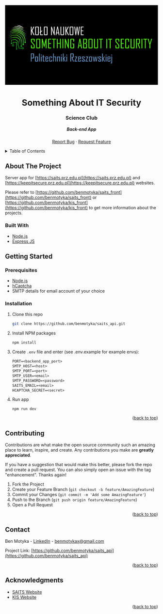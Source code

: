 <a name="readme-top"></a>

<br />
<div align="center">
  <a href="https://github.com/benmotyka/saits_api">
    <img src="readme/banner.png" alt="Banner">
  </a>
  <h1 align="center">Something About IT Security</h1>
  <h3 align="center">Science Club</h3>
  <h5 align="center">Back-end App</h5>
  <p align="center">
    <a href="https://github.com/benmotyka/saits_api/issues">Report Bug</a>
    ·
    <a href="https://github.com/benmotyka/saits_api/issues">Request Feature</a>
  </p>
</div>

<!-- TABLE OF CONTENTS -->
<details>
  <summary>Table of Contents</summary>
  <ol>
    <li>
      <a href="#about-the-project">About The Project</a>
      <ul>
        <li><a href="#built-with">Built With</a></li>
      </ul>
    </li>
    <li>
      <a href="#getting-started">Getting Started</a>
      <ul>
        <li><a href="#prerequisites">Prerequisites</a></li>
        <li><a href="#installation">Installation</a></li>
      </ul>
    </li>
    <li><a href="#contributing">Contributing</a></li>
    <li><a href="#contact">Contact</a></li>
  </ol>
</details>

<!-- ABOUT THE PROJECT -->

## About The Project

Server app for [https://saits.prz.edu.pl](https://saits.prz.edu.pl) and [https://keepitsecure.prz.edu.pl](https://keepitsecure.prz.edu.pl) websites. 

Please refer to [https://github.com/benmotyka/saits_front](https://github.com/benmotyka/saits_front) or [https://github.com/benmotyka/kis_front](https://github.com/benmotyka/kis_front) to get more information about the projects.

### Built With

* [Node.js](https://nodejs.org/)
* [Express JS](https://expressjs.com/)

<!-- GETTING STARTED -->

## Getting Started

### Prerequisites

- [Node.js](https://nodejs.org/en/download/)
- [hCaptcha](https://www.hcaptcha.com/)
- SMTP details for email account of your choice

### Installation

1. Clone this repo
   ```sh
   git clone https://github.com/benmotyka/saits_api.git
   ```
2. Install NPM packages
   ```sh
   npm install
   ```
3. Create `.env` file and enter (see .env.example for example envs):
   ```
   PORT=<backend_app_port>
   SMTP_HOST=<host>
   SMTP_PORT=<port>
   SMTP_USER=<email>
   SMTP_PASSWORD=<password>
   SAITS_EMAIL=<email>
   HCAPTCHA_SECRET=<secret> 
   ```
4. Run app
   ```sh
   npm run dev
   ```
<p align="right">(<a href="#readme-top">back to top</a>)</p>

<!-- CONTRIBUTING -->

## Contributing

Contributions are what make the open source community such an amazing place to learn, inspire, and create. Any contributions you make are **greatly appreciated**.

If you have a suggestion that would make this better, please fork the repo and create a pull request. You can also simply open an issue with the tag "enhancement".
Thanks again!

1. Fork the Project
2. Create your Feature Branch (`git checkout -b feature/AmazingFeature`)
3. Commit your Changes (`git commit -m 'Add some AmazingFeature'`)
4. Push to the Branch (`git push origin feature/AmazingFeature`)
5. Open a Pull Request

<p align="right">(<a href="#readme-top">back to top</a>)</p>

## Contact

Ben Motyka - [LinkedIn](https://www.linkedin.com/in/ben-motyka-97a729240/) - benmotykax@gmail.com

Project Link: [https://github.com/benmotyka/saits_api](https://github.com/benmotyka/saits_api)

<p align="right">(<a href="#readme-top">back to top</a>)</p>

## Acknowledgments

* [SAITS Website](https://saits.prz.edu.pl)
* [KIS Website](https://keepitsecure.prz.edu.pl)

<p align="right">(<a href="#readme-top">back to top</a>)</p>